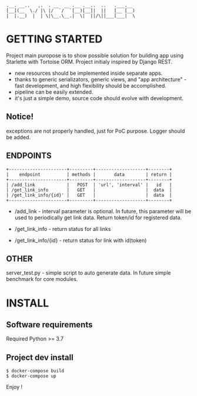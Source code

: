 	.__. __..   ,.  . __  __ .__ .__..  ..   .___.__ 
	[__](__  \./ |\ |/  `/  `[__)[__]|  ||   [__ [__)
	|  |.__)  |  | \|\__.\__.|  \|  ||/\||___[___|  \


GETTING STARTED
===============

Project main puropose is to show possible solution for building app using Starlette with Tortoise ORM.
Project initialy inspired by Django REST.

- new resources should be implemented inside separate apps.
- thanks to generic serializators, generic views, and "app architecture" - fast development, and high flexibility should be accomplished.
- pipeline can be easily extended.
- it's just a simple demo, source code should evolve with development.

Notice!
-------
exceptions are not properly handled, just for PoC purpose. Logger should be added.

ENDPOINTS
---------

	+----------------------+---------+-------------------+--------+
	|    endpoint          | methods |       data        | return |
	+----------------------+---------+-------------------+--------+
	| /add_link            |   POST  | 'url', 'interval' |   id   |
	| /get_link_info       |   GET   |                   |  data  |
	| /get_link_info/{id}' |   GET   |                   |  data  |
	+----------------------+---------+-------------------+--------+


- /add_link - interval parameter is optional. In future, this parameter will be used to periodically get link data. Return token/id for registered data.

- /get_link_info - return status for all links

- /get_link_info/{id} - return status for link with id(token)


OTHER
-----

server_test.py - simple script to auto generate data. In future simple benchmark for core modules.


INSTALL
=======

Software requirements
---------------------

Required Python >= 3.7


Project dev install
-------------------


	$ docker-compose build
	$ docker-compose up


Enjoy !